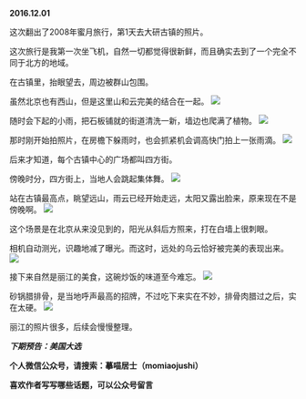
**2016.12.01**

这次翻出了2008年蜜月旅行，第1天去大研古镇的照片。

这次旅行是我第一次坐飞机，自然一切都觉得很新鲜，而且确实去到了一个完全不同于北方的地域。

在古镇里，抬眼望去，周边被群山包围。

虽然北京也有西山，但是这里山和云完美的结合在一起。
![](https://pic2.zhimg.com/v2-bbb8897df3c5fd10400e1f3a23f097c6.jpg)


随时会下起的小雨，把石板铺就的街道清洗一新，墙边也爬满了植物。
![](https://pic3.zhimg.com/v2-726e77062dbed399f385f22403d7df9b.jpg)


那时刚开始拍照片，在房檐下躲雨时，也会抓紧机会调高快门拍上一张雨滴。
![](https://pic1.zhimg.com/v2-5a943352fef344575935917c0c3e7676.jpg)


后来才知道，每个古镇中心的广场都叫四方街。

傍晚时分，四方街上，当地人会跳起集体舞。
![](https://pic1.zhimg.com/v2-9e1757fd97d9b879c064ff5cf5610cec.jpg)


站在古镇最高点，眺望远山，雨云已经开始走远，太阳又露出脸来，原来现在不是傍晚啊。
![](https://pic1.zhimg.com/v2-c8e6ad28729a05cee9a039232aa06b50.jpg)


这个场景是在北京从来没见到的，阳光从斜后方照来，打在白墙上很刺眼。

相机自动测光，识趣地减了曝光。而这时，远处的乌云恰好被完美的表现出来。
![](https://pic3.zhimg.com/v2-2bdc85bf092151db09920a041a5bbfe9.jpg)


接下来自然是丽江的美食，这碗炒饭的味道至今难忘。
![](https://pic4.zhimg.com/v2-f649134cb0e5214cbf492fdecba128cf.jpg)


砂锅腊排骨，是当地呼声最高的招牌，不过吃下来实在不妙，排骨肉腊过之后，实在太硬。
![](https://pic2.zhimg.com/v2-0458ead77dc2f2c5c08282ba742b690d.jpg)


丽江的照片很多，后续会慢慢整理。


***下期预告：美国大选***


**个人微信公众号，请搜索：摹喵居士（momiaojushi）**

**喜欢作者写写哪些话题，可以公众号留言**
